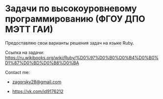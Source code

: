 # Задачи по высокоуровневому программированию (ФГОУ ДПО МЭТТ ГАИ)

Предоставляю свои варианты решения задач на языке Ruby.

Ссылка на задачи: https://ru.wikibooks.org/wiki/Ruby/%D0%97%D0%B0%D0%B4%D0%B0%D1%87%D0%BD%D0%B8%D0%BA

Contact me:

* zagorsky28@gmail.com

* https://vk.com/id9176212
